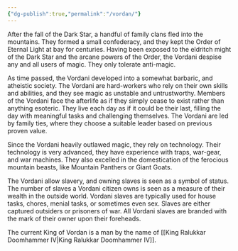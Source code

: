```yaml
---
{"dg-publish":true,"permalink":"/vordan/"}
---
```


After the fall of the Dark Star, a handful of family clans fled into the mountains. They formed a small confederacy, and they kept the Order of Eternal Light at bay for centuries. Having been exposed to the eldritch might of the Dark Star and the arcane powers of the Order, the Vordani despise any and all users of magic. They only tolerate anti-magic. 

As time passed, the Vordani developed into a somewhat barbaric, and atheistic society. The Vordani are hard-workers who rely on their own skills and abilities, and they see magic as unstable and untrustworthy. Members of the Vordani face the afterlife as if they simply cease to exist rather than anything esoteric. They live each day as if it could be their last, filling the day with meaningful tasks and challenging themselves. The Vordani are led by family ties, where they choose a suitable leader based on previous proven value. 

Since the Vordani heavily outlawed magic, they rely on technology. Their technology is very advanced, they have experience with traps, war-gear, and war machines. They also excelled in the domestication of the ferocious mountain beasts, like Mountain Panthers or Giant Goats.

The Vordani allow slavery, and owning slaves is seen as a symbol of status. The number of slaves a Vordani citizen owns is seen as a measure of their wealth in the outside world. Vordani slaves are typically used for house tasks, chores, menial tasks, or sometimes even sex. Slaves are either captured outsiders or prisoners of war. All Vordani slaves are branded with the mark of their owner upon their foreheads. 

The current King of Vordan is a man by the name of [[King Ralukkar Doomhammer IV\|King Ralukkar Doomhammer IV]].